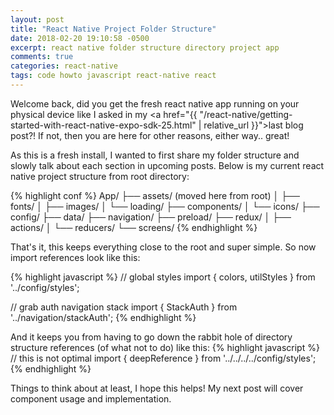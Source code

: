 ```yaml
---
layout: post
title: "React Native Project Folder Structure"
date: 2018-02-20 19:10:58 -0500
excerpt: react native folder structure directory project app
comments: true
categories: react-native
tags: code howto javascript react-native react
---
```

Welcome back, did you get the fresh react native app running on your physical device like I asked in my <a href="{{ "/react-native/getting-started-with-react-native-expo-sdk-25.html" | relative_url }}">last blog post</a>?! If not, then you are here for other reasons, either way.. great!

As this is a fresh install, I wanted to first share my folder structure and slowly talk about each section in upcoming posts. Below is my current react native project structure from root directory:

{% highlight conf %}
App/
├── assets/ (moved here from root)
│   ├── fonts/
│   ├── images/
│   └── loading/
├── components/
│   └── icons/
├── config/
├── data/
├── navigation/
├── preload/
├── redux/
│   ├── actions/
│   └── reducers/
└── screens/
{% endhighlight %}

That's it, this keeps everything close to the root and super simple. So now import references look like this:

{% highlight javascript %}
// global styles
import { colors, utilStyles } from '../config/styles';

// grab auth navigation stack
import { StackAuth } from '../navigation/stackAuth';
{% endhighlight %}

And it keeps you from having to go down the rabbit hole of directory structure references (of what not to do) like this:
{% highlight javascript %}
// this is not optimal
import { deepReference } from '../../../../config/styles';
{% endhighlight %}

Things to think about at least, I hope this helps! My next post will cover component usage and implementation.
